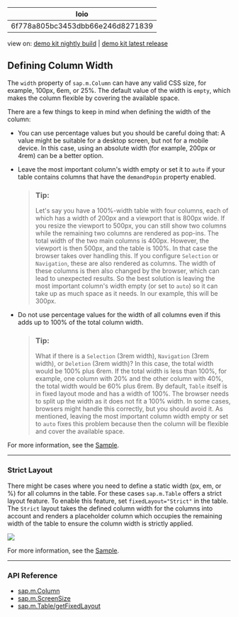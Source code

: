 <!-- loio6f778a805bc3453dbb66e246d8271839 -->

| loio |
| -----|
| 6f778a805bc3453dbb66e246d8271839 |

<div id="loio">

view on: [demo kit nightly build](https://openui5nightly.hana.ondemand.com/#/topic/6f778a805bc3453dbb66e246d8271839) | [demo kit latest release](https://openui5.hana.ondemand.com/#/topic/6f778a805bc3453dbb66e246d8271839)</div>

## Defining Column Width

The `width` property of `sap.m.Column` can have any valid CSS size, for example, 100px, 6em, or 25%. The default value of the width is `empty`, which makes the column flexible by covering the available space.

There are a few things to keep in mind when defining the width of the column:

-   You can use percentage values but you should be careful doing that: A value might be suitable for a desktop screen, but not for a mobile device. In this case, using an absolute width \(for example, 200px or 4rem\) can be a better option.

-   Leave the most important column's width empty or set it to `auto` if your table contains columns that have the `demandPopin` property enabled.

    > ### Tip:  
    > Let's say you have a 100%-width table with four columns, each of which has a width of 200px and a viewport that is 800px wide. If you resize the viewport to 500px, you can still show two columns while the remaining two columns are rendered as pop-ins. The total width of the two main columns is 400px. However, the viewport is then 500px, and the table is 100%. In that case the browser takes over handling this. If you configure `Selection` or `Navigation`, these are also rendered as columns. The width of these columns is then also changed by the browser, which can lead to unexpected results. So the best solution is leaving the most important column's width empty \(or set to `auto`\) so it can take up as much space as it needs. In our example, this will be 300px.

-   Do not use percentage values for the width of all columns even if this adds up to 100% of the total column width.

    > ### Tip:  
    > What if there is a `Selection` \(3rem width\), `Navigation` \(3rem width\), or `Deletion` \(3rem width\)? In this case, the total width would be 100% plus 6rem. If the total width is less than 100%, for example, one column with 20% and the other column with 40%, the total width would be 60% plus 6rem. By default, `Table` itself is in fixed layout mode and has a width of 100%. The browser needs to split up the width as it does not fit a 100% width. In some cases, browsers might handle this correctly, but you should avoid it. As mentioned, leaving the most important column width empty or set to `auto` fixes this problem because then the column will be flexible and cover the available space.


For more information, see the [Sample](https://openui5.hana.ondemand.com/#/sample/sap.m.sample.TableColumnWidth/preview).

***

<a name="loio6f778a805bc3453dbb66e246d8271839__section_sy2_2hg_5pb"/>

### Strict Layout

There might be cases where you need to define a static width \(px, em, or %\) for all columns in the table. For these cases `sap.m.Table` offers a strict layout feature. To enable this feature, set `fixedLayout="Strict"` in the table. The `Strict` layout takes the defined column width for the columns into account and renders a placeholder column which occupies the remaining width of the table to ensure the column width is strictly applied.

![](loiobbde60a7988c47749f431b5ecd6622ef_LowRes.png)

For more information, see the [Sample](https://openui5.hana.ondemand.com/#/entity/sap.m.Table/sample/sap.m.sample.TableStrictLayout). 

***

### API Reference

-   [sap.m.Column](https://openui5.hana.ondemand.com/#/api/sap.m.Column)
-   [sap.m.ScreenSize](https://openui5.hana.ondemand.com/#/api/sap.m.ScreenSize)
-   [sap.m.Table/getFixedLayout](https://openui5.hana.ondemand.com/#/api/sap.m.Table%23methods/getFixedLayout)

